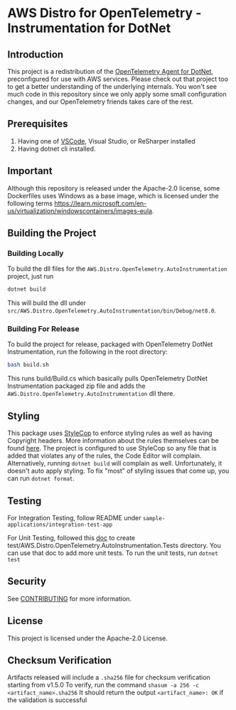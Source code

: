 # AWS Distro for OpenTelemetry - Instrumentation for DotNet 

## Introduction

This project is a redistribution of the [OpenTelemetry Agent for DotNet](https://github.com/open-telemetry/opentelemetry-dotnet-instrumentation),
preconfigured for use with AWS services. Please check out that project too to get a better
understanding of the underlying internals. You won't see much code in this repository since we only
apply some small configuration changes, and our OpenTelemetry friends takes care of the rest.

## Prerequisites

1. Having one of [VSCode](https://code.visualstudio.com/docs/languages/dotnet), Visual Studio, or ReSharper installed
2. Having dotnet cli installed.

## Important

Although this repository is released under the Apache-2.0 license, some Dockerfiles uses Windows as a base image, which is licensed under the following terms https://learn.microsoft.com/en-us/virtualization/windowscontainers/images-eula.

## Building the Project

### Building Locally

To build the dll files for the `AWS.Distro.OpenTelemetry.AutoInstrumentation` project, just run

```sh
dotnet build
```

This will build the dll under `src/AWS.Distro.OpenTelemetry.AutoInstrumentation/bin/Debug/net8.0`.

### Building For Release

To build the project for release, packaged with OpenTelemetry DotNet Instrumentation, run the following in the root directory:

```sh
bash build.sh
```

This runs build/Build.cs which basically pulls OpenTelemetry DotNet Instrumentation packaged zip file and adds the `AWS.Distro.OpenTelemetry.AutoInstrumentation` dll there.

## Styling

This package uses [StyleCop](https://github.com/DotNetAnalyzers/StyleCopAnalyzers) to enforce styling rules as well as having Copyright headers. More information about the rules themselves can be found [here](https://github.com/DotNetAnalyzers/StyleCopAnalyzers/blob/master/DOCUMENTATION.md). The project is configured to use StyleCop so any file that is added that violates any of the rules, the Code Editor will complain. Alternatively, running `dotnet build` will complain as well. Unfortunately, it doesn't auto apply styling. To fix "most" of styling issues that come up, you can run `dotnet format`.

## Testing

For Integration Testing, follow README under `sample-applications/integration-test-app`

For Unit Testing, followed this [doc](https://learn.microsoft.com/en-us/dotnet/core/testing/unit-testing-with-dotnet-test) to create test/AWS.Distro.OpenTelemetry.AutoInstrumentation.Tests directory. You can use that doc to add more unit tests. To run the unit tests, run `dotnet test`

## Security

See [CONTRIBUTING](CONTRIBUTING.md#security-issue-notifications) for more information.

## License

This project is licensed under the Apache-2.0 License.

## Checksum Verification

Artifacts released will include a `.sha256` file for checksum verification starting from v1.5.0
To verify, run the command `shasum -a 256 -c <artifact_name>.sha256` 
It should return the output `<artifact_name>: OK` if the validation is successful
